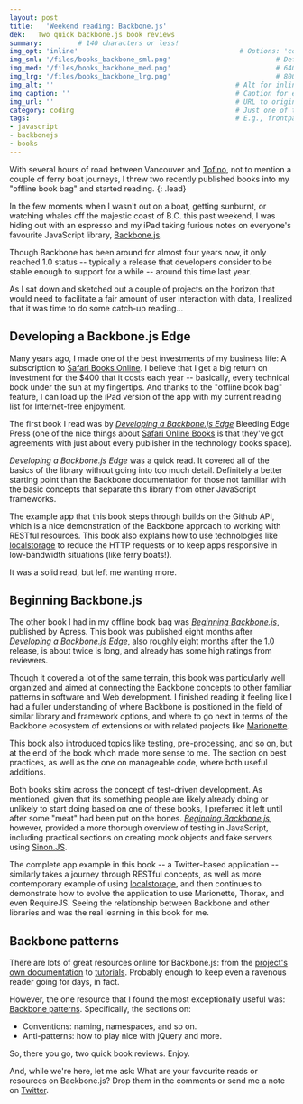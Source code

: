 ```yaml
---
layout: post
title:   'Weekend reading: Backbone.js'
dek:   Two quick backbone.js book reviews
summary:         # 140 characters or less!
img_opt: 'inline'                                        # Options: 'cover' or 'inlne' or 'none'
img_sml: '/files/books_backbone_sml.png'                          # Default on cover or inline
img_med: '/files/books_backbone_med.png'                          # 640x512px cover, inline
img_lrg: '/files/books_backbone_lrg.png'                          # 800x640px cover, inline
img_alt: ''                                             # Alt for inline
img_caption: ''                                         # Caption for either
img_url: ''                                             # URL to original image
category: coding                                        # Just one of the 4xCs
tags:                                                   # E.g., frontpage
- javascript
- backbonejs
- books
---
```



With several hours of road between Vancouver and [Tofino][tofino], not to mention a couple of ferry boat journeys, I threw two recently published books into my "offline book bag" and started reading.
{: .lead}

In the few moments when I wasn't out on a boat, getting sunburnt, or watching whales off the majestic coast of B.C. this past weekend, I was hiding out with an espresso and my iPad taking furious notes on everyone's favourite JavaScript library, [Backbone.js][backbone].

Though Backbone has been around for almost four years now, it only reached 1.0 status -- typically a release that developers consider to be stable enough to  support for a while -- around this time last year. 

As I sat down and sketched out a couple of projects on the horizon that would need to facilitate a fair amount of user interaction with data, I realized that it was time to do some catch-up reading…

## Developing a Backbone.js Edge

Many years ago, I made one of the best investments of my business life: A subscription to [Safari Books Online][safari]. I believe that I get a big return on investment for the $400 that it costs each year -- basically, every technical book under the sun at my fingertips. And thanks to the "offline book bag" feature, I can load up the iPad version of the app with my current reading list for Internet-free enjoyment.

The first book I read was by _[Developing a Backbone.js Edge][backboneedge]_ Bleeding Edge Press (one of the nice things about [Safari Online Books][safari] is that they've got agreements with just about every publisher in the technology books space). 

_Developing a Backbone.js Edge_ was a quick read. It covered all of the basics of the library without going into too much detail. Definitely a better starting point than the Backbone documentation for those not familiar with the basic concepts that separate this library from other JavaScript frameworks. 

The example app that this book steps through builds on the Github API, which is a nice demonstration of the Backbone approach to working with RESTful resources. This book also explains how to use technologies like [localstorage][localstorage] to reduce the HTTP requests or to keep apps responsive in low-bandwidth situations (like ferry boats!).

It was a solid read, but left me wanting more.

## Beginning Backbone.js

The other book I had in my offline book bag was _[Beginning Backbone.js][beginningbackbone]_, published by Apress. This book was published eight months after _[Developing a Backbone.js Edge][backboneedge]_, also roughly eight months after the 1.0 release, is about twice is long, and already has some high ratings from reviewers.  

Though it covered a lot of the same terrain, this book was particularly well organized and aimed at connecting the Backbone concepts to other familiar patterns in software and Web development. I finished reading it feeling like I had a fuller understanding of where Backbone is positioned in the field of similar library and framework options, and where to go next in terms of the Backbone ecosystem of extensions or with related projects like [Marionette][marionette]. 

This book also introduced topics like testing, pre-processing, and so on, but at the end of the book which made more sense to me. The section on best practices, as well as the one on manageable code, where both useful additions. 

Both books skim across the concept of test-driven development. As mentioned, given that its something people are likely already doing or unlikely to start doing based on one of these books, I preferred it left until after some "meat" had been put on the bones. _[Beginning Backbone.js][beginningbackbone]_, however, provided a more thorough overview of testing in JavaScript, including practical sections on creating mock objects and fake servers using [Sinon.JS](http://sinonjs.org/).

The complete app example in this book -- a Twitter-based application -- similarly takes a journey through RESTful concepts, as well as more contemporary example of using [localstorage][localstorage], and then continues to demonstrate how to evolve the application to use Marionette, Thorax, and even RequireJS. Seeing the relationship between Backbone and other libraries and was the real learning in this book for me.

## Backbone patterns

There are lots of great resources online for Backbone.js: from the [project's own documentation][backbone] to [tutorials][backbonetuts]. Probably enough to keep even a ravenous reader going for days, in fact. 

However, the one resource that I found the most exceptionally useful was: [Backbone patterns](http://ricostacruz.com/backbone-patterns/). Specifically, the sections on:

* Conventions: naming, namespaces, and so on.
* Anti-patterns: how to play nice with jQuery and more.

So, there you go, two quick book reviews. Enjoy. 

And, while we're here, let me ask: What are your favourite reads or resources on Backbone.js? Drop them in the comments or send me a note on [Twitter][phillipadsmith].

[tofino]:[https://en.wikipedia.org/wiki/Tofino]
[safari]:[http://www.safaribooksonline.com/]
[backboneedge]:[http://www.amazon.com/gp/product/B00CBP7N3O/ref=as_li_tl?ie=UTF8&camp=1789&creative=390957&creativeASIN=B00CBP7N3O&linkCode=as2&tag=phillipadsmit-20&linkId=6CBTGUWGBPLBYOGN]
[localstorage]:[http://diveintohtml5.info/storage.html]
[beginningbackbone]:[http://www.amazon.com/gp/product/1430263342/ref=as_li_tl?ie=UTF8&camp=1789&creative=390957&creativeASIN=1430263342&linkCode=as2&tag=phillipadsmit-20&linkId=OBDQOHTRSAUIYALC]
[backbone]:[http://backbonejs.org/]
[marionette]:[http://marionettejs.com/]
[backbonetuts]:[https://github.com/jashkenas/backbone/wiki/Tutorials,-blog-posts-and-example-sites]
[phillipadsmith]:[http://twitter.com/phillipadsmith]
 

